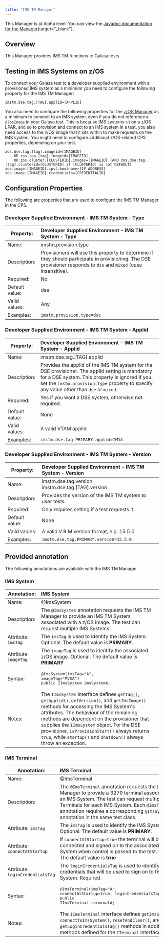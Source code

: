 ```yaml
---
title: "IMS TM Manager"
---
```


This Manager is at Alpha level. You can view the [Javadoc documentation for the Manager](https://javadoc.galasa.dev/dev/galasa/imstm/package-summary.html){target="_blank"}.


## Overview

This Manager provides IMS TM functions to Galasa tests. 


## Testing in IMS Systems on z/OS

To connect your Galasa test to a developer supplied environment with a provisioned IMS system as a minimum you need to configure the following property for the IMS TM Manager: 

```properties
imstm.dse.tag.[TAG].applid=[APPLID]
```

You also need to configure the following properties for the [z/OS Manager](../zos-managers/zos-manager.md) as a minimum to connect to an IMS system, even if you do not reference a `@ZosImage` in your Galasa test. This is because IMS systems sit on a z/OS LPAR, and so to provision and connect to an IMS system in a test, you also need access to the z/OS image that it sits within to make requests on the IMS system. You might need to configure additional z/OS-related CPS properties, depending on your test.

```properties
zos.dse.tag.[tag].imageid=[IMAGEID]
    OR zos.tag.[tag].imageid=[IMAGEID] 
    OR zos.cluster.[CLUSTERID].images=[IMAGEID] (AND zos.dse.tag.[tag].clusterid=[CLUSTERID] if [CLUSTERID] is not DEFAULT)
zos.image.[IMAGEID].ipv4.hostname=[IP ADDRESS]
zos.image.[IMAGEID].credentials=[CREDENTIALID]
```


## Configuration Properties

The following are properties that are used to configure the IMS TM Manager in the CPS.


### Developer Supplied Environment - IMS TM System - Type

| Property: | Developer Supplied Environment - IMS TM System - Type |
| --------------------------------------- | :------------------------------------- |
| Name: | imstm.provision.type |
| Description: | Provisioners will use this property to determine if they should participate in provisioning. The DSE provisioner responds to `dse` and `mixed` (case insensitive). |
| Required:  | No |
| Default value: | dse |
| Valid values: | Any |
| Examples: | `imstm.provision.type=dse` |


### Developer Supplied Environment - IMS TM System - Applid

| Property: | Developer Supplied Environment - IMS TM System - Applid |
| --------------------------------------- | :------------------------------------- |
| Name: | imstm.dse.tag.[TAG].applid |
| Description: | Provides the applid of the IMS TM system for the DSE provisioner. The applid setting is mandatory for a DSE system. This property is ignored if you set the `imstm.provision.type` property to specify any value other than `dse` or `mixed`. |
| Required:  | Yes if you want a DSE system, otherwise not required. |
| Default value: | None |
| Valid values: | A valid VTAM applid |
| Examples: | `imstm.dse.tag.PRIMARY.applid=IM1A`  |


### Developer Supplied Environment - IMS TM System - Version

| Property: | Developer Supplied Environment - IMS TM System - Version |
| --------------------------------------- | :------------------------------------- |
| Name: | imstm.dse.tag.version<br>imstm.dse.tag.[TAG].version |
| Description: | Provides the version of the IMS TM system to user tests. |
| Required:  | Only requires setting if a test requests it. |
| Default value: | None |
| Valid values: | A valid V.R.M version format, e.g. 15.5.0 |
| Examples: | `imstm.dse.tag.PRIMARY.version=15.5.0` |


## Provided annotation

The following annotations are available with the IMS TM Manager


### IMS System

| Annotation: | IMS System |
| --------------------------------------- | :------------------------------------- |
| Name: | @ImsSystem |
| Description: | The `@ImsSystem` annotation requests the IMS TM Manager to provide an IMS TM System associated with a z/OS image.  The test can request multiple IMS Systems. |
| Attribute: `imsTag` |  The `imsTag` is used to identify the IMS System. Optional. The default value is **PRIMARY**. |
| Attribute: `imageTag` |  The `imageTag` is used to identify the associated z/OS image. Optional. The default value is **PRIMARY** |
| Syntax: | <pre lang="java">@ImsSystem(imsTag="A", imageTag="MVSA")<br>public IImsSystem imsSystemA;</pre> |
| Notes: | The `IImsSystem` interface defines `getTag()`, `getApplid()`, `getVersion()`, and `getZosImage()` methods for accessing the IMS System's attributes. The behaviour of the remaining methods are dependent on the provisioner that supplies the `IImsSystem` object. For the DSE provisioner, `isProvisionStart()` always returns `true`, while `startup()` and `shutdown()` always throw an exception. |


### IMS Terminal

| Annotation: | IMS Terminal |
| --------------------------------------- | :------------------------------------- |
| Name: | @ImsTerminal |
| Description: | The `@ImsTerminal` annotation requests the IMS TM Manager to provide a 3270 terminal associated with an IMS System.  The test can request multiple IMS Terminals for each IMS System. Each `@ImsTerminal` annotation requires a corresponding `@ImsSystem` annotation in the same test class. |
| Attribute: `imsTag` |  The `imsTag` is used to identify the IMS System. Optional. The default value is **PRIMARY**. |
| Attribute: `connectAtStartup` |  If `connectAtStartup=true` the terminal will be connected and signed on to the associated IMS System when control is passed to the test. Optional. The default value is **true** |
| Attribute: `loginCredentialsTag` |  The `loginCredentialsTag` is used to identify the credentials that will be used to sign on to the IMS System. Required.
| Syntax: | <pre lang="java">@ImsTerminal(imsTag="A", connectAtStartup=true, loginCredentialsTag="USER01")<br>public IImsTerminal terminalA;</pre> |
| Notes: | The `IImsTerminal` interface defines `getImsSystem()`, `connectToImsSystem()`, `resetAndClear()`, and `getLoginCredentialsTag()` methods in addition to all methods defined for the `ITerminal` interface. |

